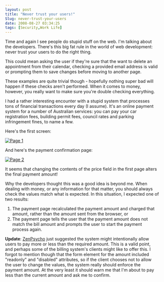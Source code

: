 ```yaml
---
layout: post
title: "Never trust your users!"
Slug: never-trust-your-users
date: 2008-08-27 03:34:25
tags: [Security,Work Life]
---
```

Time and again I see people do stupid stuff on the web. I'm talking about the developers. There's this big fat rule in the world of web development: never trust your users to do the right thing.

This could mean asking the user if they're sure that the want to delete an appointment from their calendar, checking a provided email address is valid or prompting them to save changes before moving to another page.

These examples are quite trivial though - hopefully nothing super bad will happen if these checks aren't performed. When it comes to money, however, you really want to make sure you're double checking everything.

I had a rather interesting encounter with a stupid system that processes tons of financial transactions every day (I assume). It's an online payment system for a number of Australian services: you can pay your car registration fees, building permit fees, council rates and parking infringement fines, to name a few.

Here's the first screen:

[![](/wp-content/uploads/2008/08/page1-300x184.png "Page 1")](https://bendechrai.com/wp-content/uploads/2008/08/page1.png)

And here's the payment confirmation page:

[![](/wp-content/uploads/2008/08/page2-300x184.png "Page 2")](https://bendechrai.com/wp-content/uploads/2008/08/page2.png)

It seems that changing the contents of the price field in the first page alters the final payment amount!

Why the developers thought this was a good idea is beyond me. When dealing with money, or any information for that matter, you should always check the values match what is expected. In this situation, I expected one of two results:

1. The payment page recalculated the payment amount and charged that amount, rather than the amount sent from the browser, or
2. The payment page tells the user that the payment amount does not match the bill amount and prompts the user to start the payment process again.

**Update**: [ZenPsycho](http://bustingseams.blogspot.com/) just suggested the system might intentionally allow users to pay more or less than the required amount. This is a valid point, and perhaps some of the billing system's clients might like to offer this. I forgot to mention though that the form element for the amount included "readonly" and "disabled" attributes, so if the client chooses not to allow the user to change the values, the system really should enforce the payment amount. At the very least it should warn me that I'm about to pay less than the current amount and ask me to confirm.
